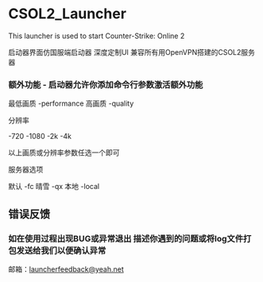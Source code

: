# CSOL2_Launcher
This launcher is used to start Counter-Strike: Online 2

启动器界面仿国服端启动器 深度定制UI 兼容所有用OpenVPN搭建的CSOL2服务器

### 额外功能 - 启动器允许你添加命令行参数激活额外功能

最低画质 -performance 高画质 -quality

分辨率

-720 -1080 -2k -4k

以上画质或分辨率参数任选一个即可

服务器选项

默认 -fc
晴雪 -qx
本地 -local

## 错误反馈

### 如在使用过程出现BUG或异常退出 描述你遇到的问题或将log文件打包发送给我们以便确认异常
邮箱：launcherfeedback@yeah.net
